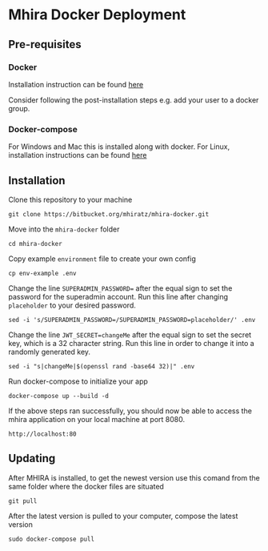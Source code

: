 # Mhira Docker Deployment

## Pre-requisites

### Docker

Installation instruction can be found [here](https://docs.docker.com/get-docker/)

Consider following the post-installation steps e.g. add your user to a docker group.

### Docker-compose

For Windows and Mac this is installed along with docker. For Linux, installation instructions can be found [here](https://docs.docker.com/compose/install/)

## Installation

Clone this repository to your machine

    git clone https://bitbucket.org/mhiratz/mhira-docker.git

Move into the `mhira-docker` folder

    cd mhira-docker

Copy example `environment` file to create your own config

    cp env-example .env

Change the line `SUPERADMIN_PASSWORD=` after the equal sign to set the password for the superadmin account. Run this line after changing `placeholder` to your desired password.

    sed -i 's/SUPERADMIN_PASSWORD=/SUPERADMIN_PASSWORD=placeholder/' .env

Change the line `JWT_SECRET=changeMe` after the equal sign to set the secret key, which is a 32 character string. Run this line in order to change it into a randomly generated key.

    sed -i "s|changeMe|$(openssl rand -base64 32)|" .env

Run docker-compose to initialize your app

    docker-compose up --build -d

If the above steps ran successfully, you should now be able to access the mhira application on your local machine at port 8080.

    http://localhost:80

## Updating

After MHIRA is installed, to get the newest version use this comand from the same folder where the docker files are situated

    git pull

After the latest version is pulled to your computer, compose the latest version

    sudo docker-compose pull
